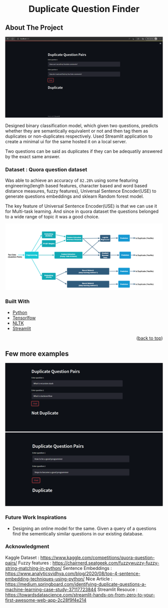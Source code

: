 <div id="top"></div>
<!--
*** https://www.markdownguide.org/basic-syntax/#reference-style-links
-->



<!-- PROJECT LOGO -->
<br />
<div align="center">
  <h1 align="center">Duplicate Question Finder</h3>
</div>


## About The Project

![ScreenShot](https://github.com/Sanyam-oss/Online-Near-Duplicate-Detection/blob/main/Images/full.png)


Designed binary classification model, which given two questions, predicts whether they are semantically equivalent or not and then tag them as duplicates or non-duplicates respectively. Used Streamlit application to create a minimal ui for the same hosted it on a local server. 

Two questions can be said as duplicates if they can be adequatily answered by the exact same answer. 

### Dataset : Quora question dataset

Was able to achieve an accuracy of `82.28%` using some featuring engineering(length based features, character based and word based distance measures, fuzzy features), Universal Sentence Encoder(USE) to generate questions embeddings and sklearn Random forest model.

The key feature of Universal Sentence Encoder(USE) is that we can use it for Multi-task learning. And since in quora dataset the questions belonged to a wide range of topic it was a good choice. 

![ScreenShot](https://github.com/Sanyam-oss/Online-Near-Duplicate-Detection/blob/main/Images/flow.png)


### Built With

* [Python](https://www.python.org/)
* [Tensorlfow](https://www.tensorflow.org/)
* [NLTK](https://www.nltk.org/)
* [Streamlit](https://streamlit.io/)

<p align="right">(<a href="#top">back to top</a>)</p>

## Few more examples

![ScreenShot](https://github.com/Sanyam-oss/Online-Near-Duplicate-Detection/blob/main/Images/non-duplicate.png)
![ScreenShot](https://github.com/Sanyam-oss/Online-Near-Duplicate-Detection/blob/main/Images/duplicate.png)


### Future Work Inspirations

* Designing an online model for the same. Given a query of a questions find the sementically similar questions in our existing database.


### Acknowledgment

Kaggle Dataset : https://www.kaggle.com/competitions/quora-question-pairs/
Fuzzy features : https://chairnerd.seatgeek.com/fuzzywuzzy-fuzzy-string-matching-in-python/
Sentence Embeddings : https://www.analyticsvidhya.com/blog/2020/08/top-4-sentence-embedding-techniques-using-python/
Nice Article : https://medium.springboard.com/identifying-duplicate-questions-a-machine-learning-case-study-37117723844
Streamlit Resouce : https://towardsdatascience.com/streamlit-hands-on-from-zero-to-your-first-awesome-web-app-2c28f9f4e214
